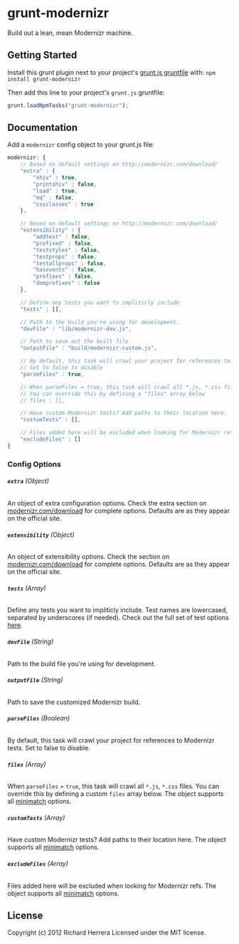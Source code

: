 # grunt-modernizr

Build out a lean, mean Modernizr machine.

## Getting Started
Install this grunt plugin next to your project's [grunt.js gruntfile][getting_started] with: `npm install grunt-modernizr`

Then add this line to your project's `grunt.js` gruntfile:

```javascript
grunt.loadNpmTasks("grunt-modernizr");
```

[grunt]: https://github.com/cowboy/grunt
[getting_started]: https://github.com/cowboy/grunt/blob/master/docs/getting_started.md

## Documentation

Add a `modernizr` config object to your grunt.js file:

```javascript
modernizr: {
	// Based on default settings on http://modernizr.com/download/
	"extra" : {
		"shiv" : true,
		"printshiv" : false,
		"load" : true,
		"mq" : false,
		"cssclasses" : true
	},

	// Based on default settings on http://modernizr.com/download/
	"extensibility" : {
		"addtest" : false,
		"prefixed" : false,
		"teststyles" : false,
		"testprops" : false,
		"testallprops" : false,
		"hasevents" : false,
		"prefixes" : false,
		"domprefixes" : false
	},

	// Define any tests you want to impliticly include
	"tests" : [],

	// Path to the build you're using for development.
	"devFile" : "lib/modernizr-dev.js",

	// Path to save out the built file
	"outputFile" : "build/modernizr-custom.js",

	// By default, this task will crawl your project for references to Modernizr tests
	// Set to false to disable
	"parseFiles" : true,

	// When parseFiles = true, this task will crawl all *.js, *.css files.
	// You can override this by defining a "files" array below
	// files : [],

	// Have custom Modernizr tests? Add paths to their location here.
	"customTests" : [],

	// Files added here will be excluded when looking for Modernizr refs.
	"excludeFiles" : []
}
```

### Config Options

###### **`extra`** (Object)
An object of extra configuration options. Check the extra section on [modernizr.com/download](http://modernizr.com/download/) for complete options. Defaults are as they appear on the official site.

###### **`extensibility`** (Object)
An object of extensibility options. Check the section on [modernizr.com/download](http://modernizr.com/download/) for complete options. Defaults are as they appear on the official site.

###### **`tests`** (Array)
Define any tests you want to impliticly include. Test names are lowercased, separated by underscores (if needed). Check out the full set of test options [here](https://github.com/Modernizr/modernizr.com/blob/gh-pages/i/js/modulizr.js#L15-157).

###### **`devFile`** (String)
Path to the build file you're using for development.

###### **`outputFile`** (String)
Path to save the customized Modernizr build.

###### **`parseFiles`** (Boolean)
By default, this task will crawl your project for references to Modernizr tests. Set to false to disable.

###### **`files`** (Array)
When `parseFiles` = `true`, this task will crawl all `*.js`, `*.css` files. You can override this by defining a custom `files` array below. The object supports all [minimatch](https://github.com/isaacs/minimatch) options.

###### **`customTests`** (Array)
Have custom Modernizr tests? Add paths to their location here. The object supports all [minimatch](https://github.com/isaacs/minimatch) options.

###### **`excludeFiles`** (Array)
Files added here will be excluded when looking for Modernizr refs. The object supports all [minimatch](https://github.com/isaacs/minimatch) options.

## License
Copyright (c) 2012 Richard Herrera
Licensed under the MIT license.
